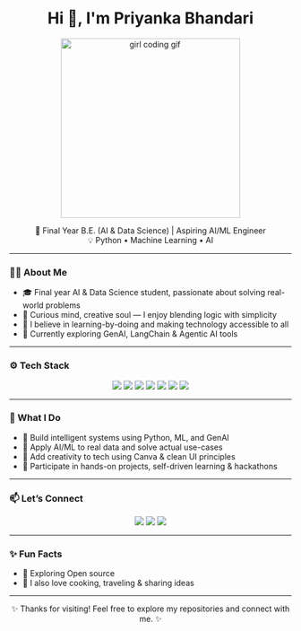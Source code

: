 <h1 align="center">Hi 👋, I'm Priyanka Bhandari</h1>
<p align="center">
  <img src="https://media.giphy.com/media/L8K62iTDkzGX6/giphy.gif" width="320" alt="girl coding gif">
</p>


<p align="center">
  🌸 Final Year B.E. (AI & Data Science) | Aspiring AI/ML Engineer  
  <br>
  💡 Python • Machine Learning • AI  
</p>

---

### 👩‍💻 About Me

- 🎓 Final year AI & Data Science student, passionate about solving real-world problems  
- 🌸 Curious mind, creative soul — I enjoy blending logic with simplicity  
- 💬 I believe in learning-by-doing and making technology accessible to all  
- 🌱 Currently exploring GenAI, LangChain & Agentic AI tools  

---

### ⚙️ Tech Stack

<p align="center">
  <img src="https://img.shields.io/badge/Python-3670A0?style=for-the-badge&logo=python&logoColor=white"/>
  <img src="https://img.shields.io/badge/Flask-000000?style=for-the-badge&logo=flask&logoColor=white"/>
  <img src="https://img.shields.io/badge/AI%2FML-118AB2?style=for-the-badge"/>
  <img src="https://img.shields.io/badge/GenAI-9F70FD?style=for-the-badge"/>
  <img src="https://img.shields.io/badge/Scikit--learn-F7931E?style=for-the-badge&logo=scikitlearn&logoColor=white"/>
  <img src="https://img.shields.io/badge/SQL-336791?style=for-the-badge&logo=postgresql&logoColor=white"/>
  <img src="https://img.shields.io/badge/Canva-00C4CC?style=for-the-badge&logo=canva&logoColor=white"/>
</p>

---

### 🌟 What I Do

- 🤖 Build intelligent systems using Python, ML, and GenAI  
- 🧠 Apply AI/ML to real data and solve actual use-cases  
- 🎨 Add creativity to tech using Canva & clean UI principles  
- 🚀 Participate in hands-on projects, self-driven learning & hackathons

---

### 📫 Let’s Connect

<p align="center">
  <a href="mailto:priyanka.224657201@vcet.edu.in"><img src="https://img.shields.io/badge/Gmail-D14836?style=for-the-badge&logo=gmail&logoColor=white"/></a>
  <a href="https://github.com/preeyankaa"><img src="https://img.shields.io/badge/GitHub-181717?style=for-the-badge&logo=github&logoColor=white"/></a>
  <a href="https://www.linkedin.com/in/priyanka--bhandari/"><img src="https://img.shields.io/badge/LinkedIn-0A66C2?style=for-the-badge&logo=linkedin&logoColor=white"/></a>
</p>

---

### ✨ Fun Facts

- 🌱 Exploring Open source
- 🎨 I also love cooking, traveling & sharing ideas

---

<p align="center">✨ Thanks for visiting! Feel free to explore my repositories and connect with me. ✨</p>


